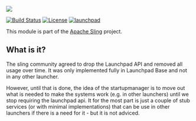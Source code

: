 [<img src="https://sling.apache.org/res/logos/sling.png"/>](https://sling.apache.org)

 [![Build Status](https://builds.apache.org/buildStatus/icon?job=Sling/sling-org-apache-sling-launchpad-startupmanager/master)](https://builds.apache.org/job/Sling/job/sling-org-apache-sling-launchpad-startupmanager/job/master) [![License](https://img.shields.io/badge/License-Apache%202.0-blue.svg)](https://www.apache.org/licenses/LICENSE-2.0) [![launchpad](https://sling.apache.org/badges/group-launchpad.svg)](https://github.com/apache/sling-aggregator/blob/master/docs/groups/launchpad.md)

This module is part of the [Apache Sling](https://sling.apache.org) project.

## What is it?

The sling community agreed to drop the Launchpad API and removed all usage over time. It was only implemented fully in Launchpad Base and not in any other launcher. 

However, until that is done, the idea of the startupmanager is to move out what is needed to make the systems work (e.g. in other launchers) until we stop requiring the
launchpad api. It for the most part is just a couple of stub services (or with minimal implementations) that can be use in other launchers if there is a need for it - but it is not adviced.
